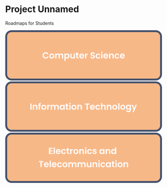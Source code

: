 # Project Unnamed
Roadmaps for Students

[![computerscience](images/computerscience.svg)](https://shivam5522.github.io/Project_Unnamed/cs/index.html)
[![informationtechnology](images/informationtechnology.svg)](https://shivam5522.github.io/Project_Unnamed/it/index.html)
[![electronicsandtelecommunication](images/electronicsandtelecommunication.svg)](https://shivam5522.github.io/Project_Unnamed/extc/index.html)

